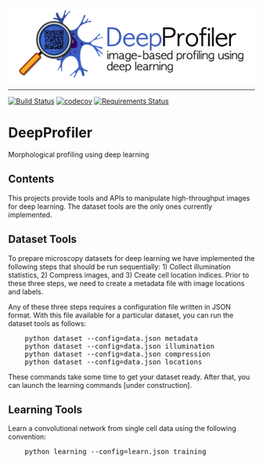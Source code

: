 ![DeepProfiler](images/logo/banner.png)

-----------------

[![Build Status](https://travis-ci.org/broadinstitute/DeepProfiler.svg?branch=master)](https://travis-ci.org/broadinstitute/DeepProfiler)
[![codecov](https://codecov.io/gh/broadinstitute/DeepProfiler/branch/master/graph/badge.svg)](https://codecov.io/gh/broadinstitute/DeepProfiler)
[![Requirements Status](https://requires.io/github/broadinstitute/DeepProfiler/requirements.svg?branch=master)](https://requires.io/github/broadinstitute/DeepProfiler/requirements/?branch=master)

# DeepProfiler
Morphological profiling using deep learning 

## Contents

This projects provide tools and APIs to manipulate high-throughput images for deep learning. The dataset tools are the only ones currently implemented. 

## Dataset Tools

To prepare microscopy datasets for deep learning we have implemented the following steps that should be run sequentially: 1) Collect illumination statistics, 2) Compress images, and 3) Create cell location indices. Prior to these three steps, we need to create a metadata file with image locations and labels.

Any of these three steps requires a configuration file written in JSON format. With this file available for a particular dataset, you can run the dataset tools as follows:

<pre>
    python dataset --config=data.json metadata
    python dataset --config=data.json illumination
    python dataset --config=data.json compression
    python dataset --config=data.json locations
</pre>

These commands take some time to get your dataset ready. After that, you can launch the learning commands [under construction].

## Learning Tools

Learn a convolutional network from single cell data using the following convention:

<pre>
    python learning --config=learn.json training
</pre>
